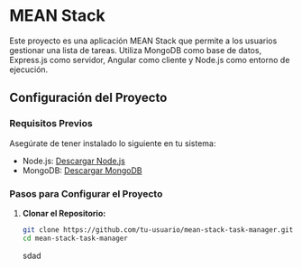 # MEAN Stack

Este proyecto es una aplicación MEAN Stack que permite a los usuarios gestionar una lista de tareas. Utiliza MongoDB como base de datos, Express.js como servidor, Angular como cliente y Node.js como entorno de ejecución.

## Configuración del Proyecto

### Requisitos Previos
Asegúrate de tener instalado lo siguiente en tu sistema:

- Node.js: [Descargar Node.js](https://nodejs.org/)
- MongoDB: [Descargar MongoDB](https://www.mongodb.com/try/download/community)

### Pasos para Configurar el Proyecto

1. **Clonar el Repositorio:**
   ```bash
   git clone https://github.com/tu-usuario/mean-stack-task-manager.git
   cd mean-stack-task-manager
   ```
   sdad
